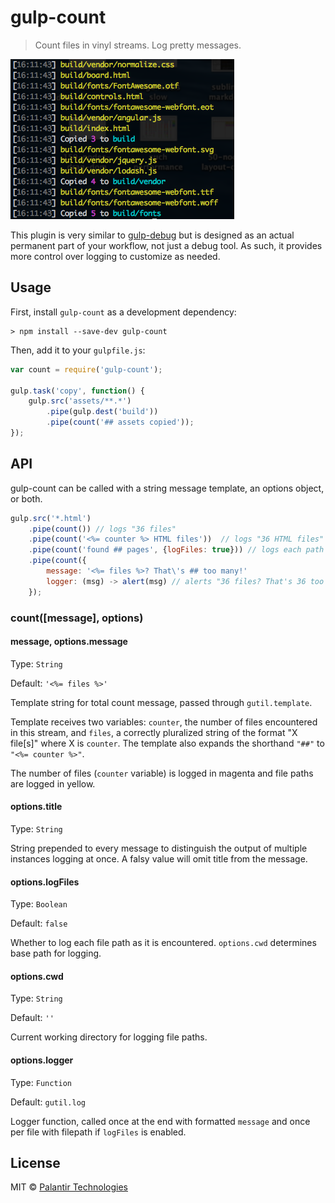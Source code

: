 # gulp-count
> Count files in vinyl streams. Log pretty messages.

![gulp-count in action](screenshot.png)

This plugin is very similar to [gulp-debug](https://github.com/sindresorhus/gulp-debug) but is designed as an actual permanent part of your workflow, not just a debug tool. As such, it provides more control over logging to customize as needed.

## Usage
First, install `gulp-count` as a development dependency:

```shell
> npm install --save-dev gulp-count
```

Then, add it to your `gulpfile.js`:

```javascript
var count = require('gulp-count');

gulp.task('copy', function() {
    gulp.src('assets/**.*')
        .pipe(gulp.dest('build'))
        .pipe(count('## assets copied'));
});
```


## API
gulp-count can be called with a string message template, an options object, or both.

```javascript
gulp.src('*.html')
    .pipe(count()) // logs "36 files"
    .pipe(count('<%= counter %> HTML files'))  // logs "36 HTML files"
    .pipe(count('found ## pages', {logFiles: true})) // logs each path and "found 36 pages"
    .pipe(count({
        message: '<%= files %>? That\'s ## too many!'
        logger: (msg) -> alert(msg) // alerts "36 files? That's 36 too many!"
    });
```

### count([message], options)

#### message, options.message
Type: `String`

Default: `'<%= files %>'`

Template string for total count message, passed through `gutil.template`.

Template receives two variables: `counter`, the number of files encountered in this stream, and
`files`, a correctly pluralized string of the format "X file[s]" where X is `counter`. The template
also expands the shorthand `"##"` to `"<%= counter %>"`.

The number of files (`counter` variable) is logged in magenta and file paths are logged in yellow.

#### options.title
Type: `String`

String prepended to every message to distinguish the output of multiple instances logging at once.
A falsy value will omit title from the message.

#### options.logFiles
Type: `Boolean`

Default: `false`

Whether to log each file path as it is encountered. `options.cwd` determines base path for logging.

#### options.cwd
Type: `String`

Default: `''`

Current working directory for logging file paths.

#### options.logger
Type: `Function`

Default: `gutil.log`

Logger function, called once at the end with formatted `message` and once per file with filepath if `logFiles` is enabled.

## License
MIT &copy; [Palantir Technologies](http://palantir.com)
